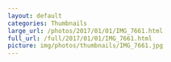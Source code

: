 ```yaml
---
layout: default
categories: Thumbnails
large_url: /photos/2017/01/01/IMG_7661.html
full_url: /full/2017/01/01/IMG_7661.html
picture: img/photos/thumbnails/IMG_7661.jpg
---
```


